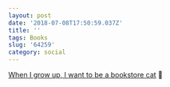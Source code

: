 ```yaml
---
layout: post
date: '2018-07-08T17:50:59.037Z'
title: ''
tags: Books
slug: '64259'
category: social
---
```

[When I grow up, I want to be a bookstore cat](http://www.chicagotribune.com/lifestyles/books/ct-books-biblioracle-0708-story.html) 🔗
